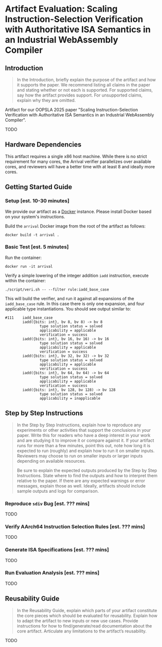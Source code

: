 # Artifact Evaluation: Scaling Instruction-Selection Verification with Authoritative ISA Semantics in an Industrial WebAssembly Compiler

## Introduction

> In the Introduction, briefly explain the purpose of the artifact and how it
> supports the paper. We recommend listing all claims in the paper and stating
> whether or not each is supported. For supported claims, say how the artifact
> provides support. For unsupported claims, explain why they are omitted.

Artifact for our OOPSLA 2025 paper "Scaling Instruction-Selection Verification
with Authoritative ISA Semantics in an Industrial WebAssembly Compiler".

TODO

## Hardware Dependencies

This artifact requires a single x86 host machine. While there is no strict
requirement for many cores, the Arrival verifier parallelizes over available
cores, and reviewers will have a better time with at least 8 and ideally more
cores.

## Getting Started Guide

### Setup [est. 10-30 minutes]

We provide our artifact as a
[Docker](https://docs.docker.com/engine/installation/) instance. Please install
Docker based on your system's instructions.

Build the `arrival` Docker image from the root of the artifact as follows:

```
docker build -t arrival .
```

### Basic Test [est. 5 minutes]

Run the container:
```
docker run -it arrival
```

Verify a simple lowering of the integer addition `iadd` instruction, execute
within the container:
```
./script/veri.sh -- --filter rule:iadd_base_case
```

This will build the verifier, and run it against all expansions of the
`iadd_base_case` rule. In this case there is only one expansion, and four
applicable type instantiations. You should see output similar to:

```
#111    iadd_base_case
        iadd({bits: int}, bv 8, bv 8) -> bv 8
                type solution status = solved
                applicability = applicable
                verification = success
        iadd({bits: int}, bv 16, bv 16) -> bv 16
                type solution status = solved
                applicability = applicable
                verification = success
        iadd({bits: int}, bv 32, bv 32) -> bv 32
                type solution status = solved
                applicability = applicable
                verification = success
        iadd({bits: int}, bv 64, bv 64) -> bv 64
                type solution status = solved
                applicability = applicable
                verification = success
        iadd({bits: int}, bv 128, bv 128) -> bv 128
                type solution status = solved
                applicability = inapplicable
```

## Step by Step Instructions

> In the Step by Step Instructions, explain how to reproduce any experiments or
> other activities that support the conclusions in your paper. Write this for
> readers who have a deep interest in your work and are studying it to improve it
> or compare against it. If your artifact runs for more than a few minutes, point
> this out, note how long it is expected to run (roughly) and explain how to run
> it on smaller inputs. Reviewers may choose to run on smaller inputs or larger
> inputs depending on available resources.
>
> Be sure to explain the expected outputs produced by the Step by Step
> Instructions. State where to find the outputs and how to interpret them relative
> to the paper. If there are any expected warnings or error messages, explain
> those as well. Ideally, artifacts should include sample outputs and logs for
> comparison.

### Reproduce `sdiv` Bug [est. ??? mins]

TODO

### Verify AArch64 Instruction Selection Rules [est. ??? mins]

TODO

### Generate ISA Specifications [est. ??? mins]

TODO

### Run Evaluation Analysis [est. ??? mins]

TODO

## Reusability Guide

> In the Reusability Guide, explain which parts of your artifact constitute the
> core pieces which should be evaluated for reusability. Explain how to adapt the
> artifact to new inputs or new use cases. Provide instructions for how to
> find/generate/read documentation about the core artifact. Articulate any
> limitations to the artifact’s reusability.

TODO
